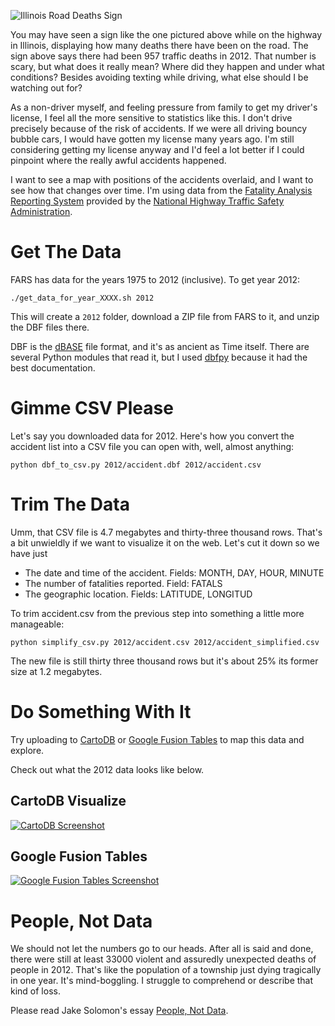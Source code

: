 ![Illinois Road Deaths Sign](https://raw2.github.com/tothebeat/fatal-car-crashes/master/roadsign.jpg)

You may have seen a sign like the one pictured above while on the highway in Illinois, displaying how many deaths there have been on the road. The sign above says there had been 957 traffic deaths in 2012. That number is scary, but what does it really mean? Where did they happen and under what conditions? Besides avoiding texting while driving, what else should I be watching out for?

As a non-driver myself, and feeling pressure from family to get my driver's license, I feel all the more sensitive to statistics like this. I don't drive precisely because of the risk of accidents. If we were all driving bouncy bubble cars, I would have gotten my license many years ago. I'm still considering getting my license anyway and I'd feel a lot better if I could pinpoint where the really awful accidents happened.

I want to see a map with positions of the accidents overlaid, and I want to see how that changes over time. I'm using data from the [Fatality Analysis Reporting System](http://www-fars.nhtsa.dot.gov/Main/index.aspx) provided by the [National Highway Traffic Safety Administration](http://www.nhtsa.gov/).


# Get The Data

FARS has data for the years 1975 to 2012 (inclusive). To get year 2012:

```
./get_data_for_year_XXXX.sh 2012
```

This will create a `2012` folder, download a ZIP file from FARS to it, and unzip the DBF files there.

DBF is the [dBASE](http://en.wikipedia.org/wiki/DBase) file format, and it's as ancient as Time itself. There are several Python modules that read it, but I used [dbfpy](http://dbfpy.sourceforge.net/) because it had the best documentation.

# Gimme CSV Please

Let's say you downloaded data for 2012. Here's how you convert the accident list into a CSV file you can open with, well, almost anything:

```
python dbf_to_csv.py 2012/accident.dbf 2012/accident.csv
```

# Trim The Data

Umm, that CSV file is 4.7 megabytes and thirty-three thousand rows. That's a bit unwieldly if we want to visualize it on the web. Let's cut it down so we have just

* The date and time of the accident. Fields: MONTH, DAY, HOUR, MINUTE
* The number of fatalities reported. Field: FATALS
* The geographic location. Fields: LATITUDE, LONGITUD

To trim accident.csv from the previous step into something a little more manageable:

```
python simplify_csv.py 2012/accident.csv 2012/accident_simplified.csv
```

The new file is still thirty three thousand rows but it's about 25% its former size at 1.2 megabytes.

# Do Something With It

Try uploading to [CartoDB](http://cartodb.com/visualize) or [Google Fusion Tables](http://www.google.com/drive/apps.html#fusiontables) to map this data and explore.

Check out what the 2012 data looks like below.

## CartoDB Visualize

[![CartoDB Screenshot](https://raw2.github.com/tothebeat/fatal-car-crashes/master/cartodb_screenshot.png)](http://cdb.io/1cagt7b)

## Google Fusion Tables

[![Google Fusion Tables Screenshot](https://raw2.github.com/tothebeat/fatal-car-crashes/master/fusiontable_screenshot.png)](https://www.google.com/fusiontables/DataSource?docid=1HSmnbonscs8FbUkrVqr6vPiZFsNR02P_PaRqDNY)

# People, Not Data

We should not let the numbers go to our heads. After all is said and done, there were still at least 33000 violent and assuredly unexpected deaths of people in 2012. That's like the population of a township just dying tragically in one year. It's mind-boggling. I struggle to comprehend or describe that kind of loss.

Please read Jake Solomon's essay [People, Not Data](https://medium.com/p/47434acb50a8).
